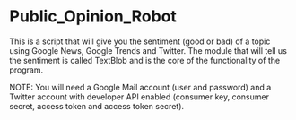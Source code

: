 # Public_Opinion_Robot

This is a script that will give you the sentiment (good or bad) of a topic using Google News, Google Trends and Twitter. The module that
will tell us the sentiment is called TextBlob and is the core of the functionality of the program.

NOTE: You will need a Google Mail account (user and password) and a Twitter account with developer API enabled (consumer key, consumer
secret, access token and access token secret). 